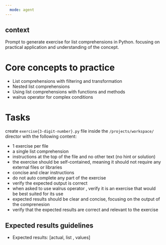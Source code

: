 ```yaml
---
  mode: agent
---
```


## context

Prompt to generate exercise for list comprehensions in Python. focusing on practical application and understanding of the concept.

# Core concepts to practice
- List comprehensions with filtering and transformation
- Nested list comprehensions
- Using list comprehensions with functions and methods
- walrus operator for complex conditions

# Tasks

create `exercise{3-digit-number}.py` file inside the `/projects/workspace/` director with the following content:
- 1 exercise per file
- a single list comprehension
- instructions at the top of the file and no other text (no hint or solution)
- the exercise should be self-contained, meaning it should not require any external files or libraries
- concise and clear instructions
- do not auto complete any part of the exercise
- verify the expected output is correct
- when asked to use walrus operator , verify it is an exercise that would be best suited for its use
- expected results should be clear and concise, focusing on the output of the comprenesion
- verify that the expected results are correct and relevant to the exercise

## Expected results guidelines

- Expected results: [actual, list , values]
